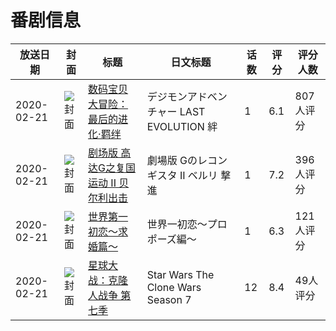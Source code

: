 # 番剧信息

|放送日期|封面|标题|日文标题|话数|评分|评分人数|
|---|---|---|---|---|---|---|
|2020-02-21|![封面](https://lain.bgm.tv/pic/cover/c/13/e6/255547_UUtxI.jpg)|[数码宝贝大冒险：最后的进化·羁绊](https://bangumi.tv/subject/255547)|デジモンアドベンチャー LAST EVOLUTION 絆|1|6.1|807人评分|
|2020-02-21|![封面](https://lain.bgm.tv/pic/cover/c/cc/14/286124_zqBzS.jpg)|[剧场版 高达G之复国运动 II 贝尔利出击](https://bangumi.tv/subject/286124)|劇場版 Gのレコンギスタ II ベルリ 撃進|1|7.2|396人评分|
|2020-02-21|![封面](https://lain.bgm.tv/pic/cover/c/c1/03/289601_qe5nw.jpg)|[世界第一初恋～求婚篇～](https://bangumi.tv/subject/289601)|世界一初恋～プロポーズ編～|1|6.3|121人评分|
|2020-02-21|![封面](https://lain.bgm.tv/pic/cover/c/78/86/295039_NgNNx.jpg)|[星球大战：克隆人战争 第七季](https://bangumi.tv/subject/295039)|Star Wars The Clone Wars Season 7|12|8.4|49人评分|
